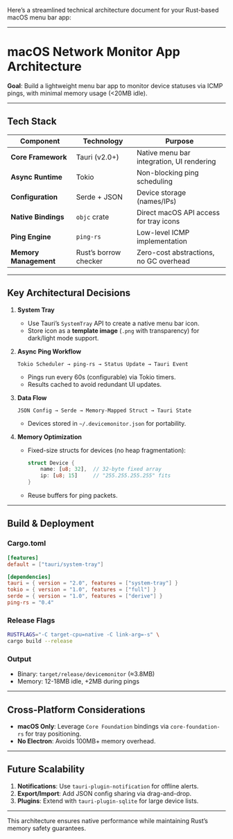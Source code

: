 Here’s a streamlined technical architecture document for your Rust-based macOS menu bar app:

---

# **macOS Network Monitor App Architecture**  
**Goal**: Build a lightweight menu bar app to monitor device statuses via ICMP pings, with minimal memory usage (<20MB idle).

---

## **Tech Stack**
| Component              | Technology             | Purpose                                  |
|------------------------|------------------------|------------------------------------------|
| **Core Framework**     | Tauri (v2.0+)          | Native menu bar integration, UI rendering |
| **Async Runtime**      | Tokio                  | Non-blocking ping scheduling             |
| **Configuration**      | Serde + JSON           | Device storage (names/IPs)               |
| **Native Bindings**    | `objc` crate           | Direct macOS API access for tray icons    |
| **Ping Engine**        | `ping-rs`              | Low-level ICMP implementation            |
| **Memory Management**  | Rust’s borrow checker  | Zero-cost abstractions, no GC overhead   |

---

## **Key Architectural Decisions**
1. **System Tray**  
   - Use Tauri’s `SystemTray` API to create a native menu bar icon.  
   - Store icon as a **template image** (`.png` with transparency) for dark/light mode support.  

2. **Async Ping Workflow**  
   ```plaintext
   Tokio Scheduler → ping-rs → Status Update → Tauri Event
   ```
   - Pings run every 60s (configurable) via Tokio timers.  
   - Results cached to avoid redundant UI updates.  

3. **Data Flow**  
   ```plaintext
   JSON Config → Serde → Memory-Mapped Struct → Tauri State
   ```
   - Devices stored in `~/.devicemonitor.json` for portability.  

4. **Memory Optimization**  
   - Fixed-size structs for devices (no heap fragmentation):  
     ```rust
     struct Device {
         name: [u8; 32],  // 32-byte fixed array
         ip: [u8; 15]     // "255.255.255.255" fits
     }
     ```
   - Reuse buffers for ping packets.  

---

## **Build & Deployment**
### **Cargo.toml**  
```toml
[features]
default = ["tauri/system-tray"]

[dependencies]
tauri = { version = "2.0", features = ["system-tray"] }
tokio = { version = "1.0", features = ["full"] }
serde = { version = "1.0", features = ["derive"] }
ping-rs = "0.4"
```

### **Release Flags**  
```bash
RUSTFLAGS="-C target-cpu=native -C link-arg=-s" \
cargo build --release
```

### **Output**  
- Binary: `target/release/devicemonitor` (≈3.8MB)  
- Memory: 12-18MB idle, +2MB during pings  

---

## **Cross-Platform Considerations**
- **macOS Only**: Leverage `Core Foundation` bindings via `core-foundation-rs` for tray positioning.  
- **No Electron**: Avoids 100MB+ memory overhead.  

---

## **Future Scalability**
1. **Notifications**: Use `tauri-plugin-notification` for offline alerts.  
2. **Export/Import**: Add JSON config sharing via drag-and-drop.  
3. **Plugins**: Extend with `tauri-plugin-sqlite` for large device lists.  

---

This architecture ensures native performance while maintaining Rust’s memory safety guarantees.
